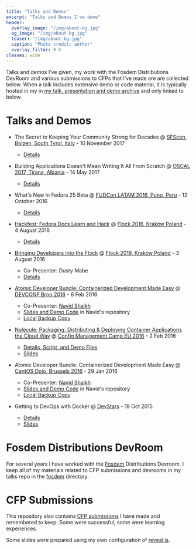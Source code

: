 ```yaml
---
title: "Talks and Demos"
excerpt: "Talks and Demos I've done"
header:
  overlay_image: "/img/about-bg.jpg"
  og_image: "/img/about-bg.jpg"
  teaser: "/img/about-bg.jpg"
  caption: "Photo credit: author"
  overlay_filter: 0.5
classes: wide
---
```


Talks and demos I've given, my work with the Fosdem Distributions DevRoom and various submissions to CFPs that I've made are are collected below.  When a talk includes extensive demo or code material, it is typically hosted in my in [my talk, presentation and demo archive](https://github.com/bexelbie/bexelbie-talks-demos) and only linked to below.

# Talks and Demos

* The Secret to Keeping Your Community Strong for Decades @ [SFScon, Bolzen, South Tyrol, Italy](https://www.sfscon.it/) - 10 November 2017
  * [Details](SFS-Bozen-Italy-2017/)

* Building Applications Doesn't Mean Writing It All From Scratch @ [OSCAL 2017, Tirana, Albania](https://oscal.openlabs.cc/) - 14 May 2017
  * [Details](OSCAL.2017.Dont.Write.It.All/)
* What's New in Fedora 25 Beta @ [FUDCon LATAM 2016, Puno, Peru](https://flockcon-latam.org) - 12 October 2016
  * [Details](Fedora-25-Beta/)

* [Hackfest: Fedora Docs Learn and Hack](https://flock2016.sched.org/event/ed4a9f29526b5befe6a86635050cd958) @ [Flock 2016, Kraków Poland](https://flocktofedora.org) - 4 August 2016
  * [Details](Flock.2016.docs/)

* [Bringing Developers into the Flock](https://flock2016.sched.org/event/3bb106c028feddc9a0e92a53a0ee5288) @ [Flock 2016, Kraków Poland](https://flocktofedora.org) - 3 August 2016
  * Co-Presenter: Dusty Mabe
  * [Details](Flock.2016.developers/)

* [Atomic Developer Bundle: Containerized Development Made Easy](https://devconfcz2016.sched.org/event/53556807a38c5eb825ebdfdebccd1def) @ [DEVCONF Brno 2016](https://devconf.cz/) - 6 Feb 2016
  * Co-Presenter: [Navid Shaikh](https://twitter.com/SwordPhilic)
  * [Slides and Demo Code](https://github.com/navidshaikh/adb_devconf_2016) in Navid's repository
  * [Local Backup Copy](DevConf.cz.2016/)

* [Nulecule: Packaging, Distributing & Deploying Container Applications the Cloud Way](https://lanyrd.com/2016/cfgmgmtcamp/sdxytt/) @ [Config Management Camp EU 2016](https://cfgmgmtcamp.eu/) - 2 Feb 2016
  * [Details, Script, and Demo Files](CfgMgmtCamp.eu.2016/)
  * [Slides](CfgMgmtCamp.eu.2016/slides.pdf)

* Atomic Developer Bundle: Containerized Development Made Easy @ [CentOS Dojo, Brussels 2016](https://wiki.centos.org/Events/Dojo/Brussels2016) - 29 Jan 2016
  * Co-Presenter: [Navid Shaikh](https://twitter.com/SwordPhilic)
  * [Slides and Demo Code](https://github.com/navidshaikh/centos_dojo_brussels_2016) in Navid's repository
  * [Local Backup Copy](CentOS.Dojo.Brussels.2016/)

* Getting to DevOps with Docker @ [DevStars](https://devstars.cz) - 19 Oct 2015
  * [Details](DevStars.cz.20151019/)
  * [Slides](DevStars.cz.20151019/slides.pdf)

# Fosdem Distributions DevRoom

For several years I have worked with the [Fosdem](https://fosdem.org) Distributions Devroom.  I keep all of my materials related to CFP submissions and devrooms in my talks repo in the [fosdem](fosdem/) directory.

# CFP Submissions

This repository also contains [CFP
submissions](cfp-submissions) I have made and remembered to keep.
Some were successful, some were learning experiences.

Some slides were prepared using my own configuration of [reveal.js](tools).
